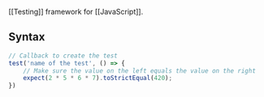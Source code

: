[[Testing]] framework for [[JavaScript]].

## Syntax
```js
// Callback to create the test
test('name of the test', () => {
	// Make sure the value on the left equals the value on the right
	expect(2 * 5 * 6 * 7).toStrictEqual(420);
})
```

